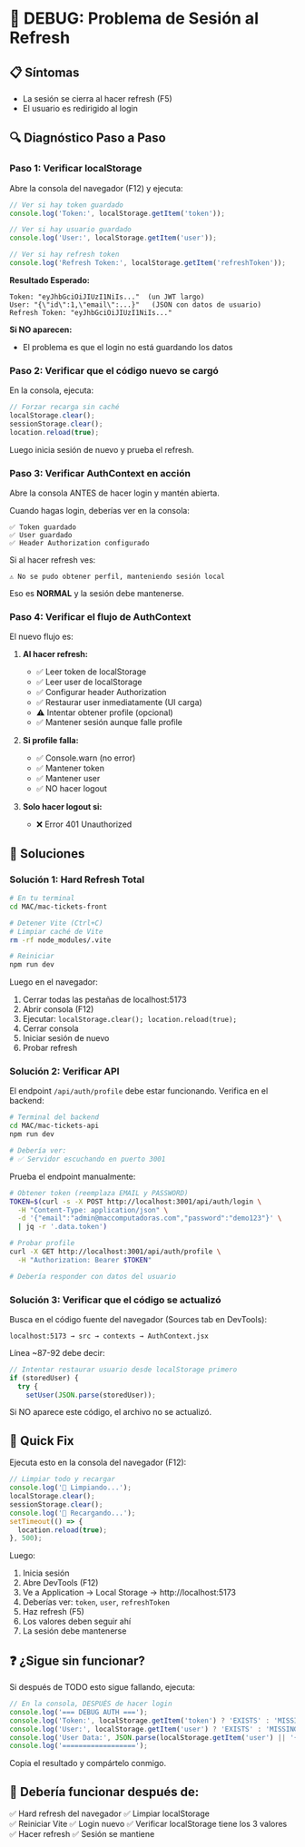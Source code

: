 # 🐛 DEBUG: Problema de Sesión al Refresh

## 📋 **Síntomas**
- La sesión se cierra al hacer refresh (F5)
- El usuario es redirigido al login

## 🔍 **Diagnóstico Paso a Paso**

### **Paso 1: Verificar localStorage**

Abre la consola del navegador (F12) y ejecuta:

```javascript
// Ver si hay token guardado
console.log('Token:', localStorage.getItem('token'));

// Ver si hay usuario guardado
console.log('User:', localStorage.getItem('user'));

// Ver si hay refresh token
console.log('Refresh Token:', localStorage.getItem('refreshToken'));
```

**Resultado Esperado:**
```
Token: "eyJhbGciOiJIUzI1NiIs..."  (un JWT largo)
User: "{\"id\":1,\"email\":...}"   (JSON con datos de usuario)
Refresh Token: "eyJhbGciOiJIUzI1NiIs..."
```

**Si NO aparecen:**
- El problema es que el login no está guardando los datos

### **Paso 2: Verificar que el código nuevo se cargó**

En la consola, ejecuta:

```javascript
// Forzar recarga sin caché
localStorage.clear();
sessionStorage.clear();
location.reload(true);
```

Luego inicia sesión de nuevo y prueba el refresh.

### **Paso 3: Verificar AuthContext en acción**

Abre la consola ANTES de hacer login y mantén abierta.

Cuando hagas login, deberías ver en la consola:

```
✅ Token guardado
✅ User guardado
✅ Header Authorization configurado
```

Si al hacer refresh ves:

```
⚠️ No se pudo obtener perfil, manteniendo sesión local
```

Eso es **NORMAL** y la sesión debe mantenerse.

### **Paso 4: Verificar el flujo de AuthContext**

El nuevo flujo es:

1. **Al hacer refresh:**
   - ✅ Leer token de localStorage
   - ✅ Leer user de localStorage
   - ✅ Configurar header Authorization
   - ✅ Restaurar user inmediatamente (UI carga)
   - ⚠️ Intentar obtener profile (opcional)
   - ✅ Mantener sesión aunque falle profile

2. **Si profile falla:**
   - ✅ Console.warn (no error)
   - ✅ Mantener token
   - ✅ Mantener user
   - ✅ NO hacer logout

3. **Solo hacer logout si:**
   - ❌ Error 401 Unauthorized

## 🔧 **Soluciones**

### **Solución 1: Hard Refresh Total**

```bash
# En tu terminal
cd MAC/mac-tickets-front

# Detener Vite (Ctrl+C)
# Limpiar caché de Vite
rm -rf node_modules/.vite

# Reiniciar
npm run dev
```

Luego en el navegador:
1. Cerrar todas las pestañas de localhost:5173
2. Abrir consola (F12)
3. Ejecutar: `localStorage.clear(); location.reload(true);`
4. Cerrar consola
5. Iniciar sesión de nuevo
6. Probar refresh

### **Solución 2: Verificar API**

El endpoint `/api/auth/profile` debe estar funcionando. Verifica en el backend:

```bash
# Terminal del backend
cd MAC/mac-tickets-api
npm run dev

# Debería ver:
# ✅ Servidor escuchando en puerto 3001
```

Prueba el endpoint manualmente:

```bash
# Obtener token (reemplaza EMAIL y PASSWORD)
TOKEN=$(curl -s -X POST http://localhost:3001/api/auth/login \
  -H "Content-Type: application/json" \
  -d '{"email":"admin@maccomputadoras.com","password":"demo123"}' \
  | jq -r '.data.token')

# Probar profile
curl -X GET http://localhost:3001/api/auth/profile \
  -H "Authorization: Bearer $TOKEN"

# Debería responder con datos del usuario
```

### **Solución 3: Verificar que el código se actualizó**

Busca en el código fuente del navegador (Sources tab en DevTools):

```
localhost:5173 → src → contexts → AuthContext.jsx
```

Línea ~87-92 debe decir:

```javascript
// Intentar restaurar usuario desde localStorage primero
if (storedUser) {
  try {
    setUser(JSON.parse(storedUser));
```

Si NO aparece este código, el archivo no se actualizó.

## 🎯 **Quick Fix**

Ejecuta esto en la consola del navegador (F12):

```javascript
// Limpiar todo y recargar
console.log('🧹 Limpiando...');
localStorage.clear();
sessionStorage.clear();
console.log('🔄 Recargando...');
setTimeout(() => {
  location.reload(true);
}, 500);
```

Luego:
1. Inicia sesión
2. Abre DevTools (F12)
3. Ve a Application → Local Storage → http://localhost:5173
4. Deberías ver: `token`, `user`, `refreshToken`
5. Haz refresh (F5)
6. Los valores deben seguir ahí
7. La sesión debe mantenerse

## ❓ **¿Sigue sin funcionar?**

Si después de TODO esto sigue fallando, ejecuta:

```javascript
// En la consola, DESPUÉS de hacer login
console.log('=== DEBUG AUTH ===');
console.log('Token:', localStorage.getItem('token') ? 'EXISTS' : 'MISSING');
console.log('User:', localStorage.getItem('user') ? 'EXISTS' : 'MISSING');
console.log('User Data:', JSON.parse(localStorage.getItem('user') || '{}'));
console.log('==================');
```

Copia el resultado y compártelo conmigo.

## 🎉 **Debería funcionar después de:**

✅ Hard refresh del navegador
✅ Limpiar localStorage  
✅ Reiniciar Vite
✅ Login nuevo
✅ Verificar localStorage tiene los 3 valores
✅ Hacer refresh
✅ Sesión se mantiene

